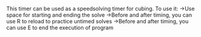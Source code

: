 This timer can be used as a speedsolving timer for cubing.
To use it: 
    ->Use space for starting and ending the solve
    ->Before and after timing, you can use R to reload to practice untimed solves
    ->Before and after timing, you can use E to end the execution of program